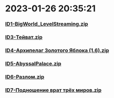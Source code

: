 # 2023-01-26 20:35:21

### [ID1-BigWorld_LevelStreaming.zip](https://raw.githubusercontent.com/Sam5440/Genshin_Impact_Teleport_Files/main/AutoGeneratePoint/Points%28Raw%29%5Bcn-en-ru%5D/ru-ru/Monster_And_Animal/ID1-BigWorld_LevelStreaming.zip)

### [ID3-Тейват.zip](https://raw.githubusercontent.com/Sam5440/Genshin_Impact_Teleport_Files/main/AutoGeneratePoint/Points%28Raw%29%5Bcn-en-ru%5D/ru-ru/Monster_And_Animal/ID3-%D0%A2%D0%B5%D0%B9%D0%B2%D0%B0%D1%82.zip)

### [ID4-Архипелаг Золотого Яблока (1.6).zip](https://raw.githubusercontent.com/Sam5440/Genshin_Impact_Teleport_Files/main/AutoGeneratePoint/Points%28Raw%29%5Bcn-en-ru%5D/ru-ru/Monster_And_Animal/ID4-%D0%90%D1%80%D1%85%D0%B8%D0%BF%D0%B5%D0%BB%D0%B0%D0%B3%20%D0%97%D0%BE%D0%BB%D0%BE%D1%82%D0%BE%D0%B3%D0%BE%20%D0%AF%D0%B1%D0%BB%D0%BE%D0%BA%D0%B0%20%281.6%29.zip)

### [ID5-AbyssalPalace.zip](https://raw.githubusercontent.com/Sam5440/Genshin_Impact_Teleport_Files/main/AutoGeneratePoint/Points%28Raw%29%5Bcn-en-ru%5D/ru-ru/Monster_And_Animal/ID5-AbyssalPalace.zip)

### [ID6-Разлом.zip](https://raw.githubusercontent.com/Sam5440/Genshin_Impact_Teleport_Files/main/AutoGeneratePoint/Points%28Raw%29%5Bcn-en-ru%5D/ru-ru/Monster_And_Animal/ID6-%D0%A0%D0%B0%D0%B7%D0%BB%D0%BE%D0%BC.zip)

### [ID7-Подношение врат трёх миров.zip](https://raw.githubusercontent.com/Sam5440/Genshin_Impact_Teleport_Files/main/AutoGeneratePoint/Points%28Raw%29%5Bcn-en-ru%5D/ru-ru/Monster_And_Animal/ID7-%D0%9F%D0%BE%D0%B4%D0%BD%D0%BE%D1%88%D0%B5%D0%BD%D0%B8%D0%B5%20%D0%B2%D1%80%D0%B0%D1%82%20%D1%82%D1%80%D1%91%D1%85%20%D0%BC%D0%B8%D1%80%D0%BE%D0%B2.zip)

